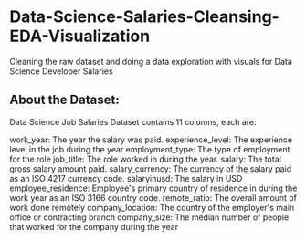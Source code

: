 # Data-Science-Salaries-Cleansing-EDA-Visualization
Cleaning the raw dataset and doing a data exploration with visuals for Data Science Developer Salaries

<h2>About the Dataset:</h2>
Data Science Job Salaries Dataset contains 11 columns, each are:

work_year: The year the salary was paid.
experience_level: The experience level in the job during the year
employment_type: The type of employment for the role
job_title: The role worked in during the year.
salary: The total gross salary amount paid.
salary_currency: The currency of the salary paid as an ISO 4217 currency code.
salaryinusd: The salary in USD
employee_residence: Employee's primary country of residence in during the work year as an ISO 3166 country code.
remote_ratio: The overall amount of work done remotely
company_location: The country of the employer's main office or contracting branch
company_size: The median number of people that worked for the company during the year
